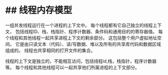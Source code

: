 # \##  线程内存模型

一组并发线程运行在一个进程的上下文中。 每个线程都有它自己独立的线程上下文， 包括线程ID、栈、栈指针、程序计数器、条件码和通用目的的寄存器值。 
每个线程和其他线程一起共享进程上下文的剩余部分。 这包括整个用户虚拟地址空间，
它是由只读文本（代码）、读/写数据、堆以及所有的共享库代码和数据区域组成的。 线程也共享相同的打开文件的集合。

线程的上下文是独立的，不能相互访问，包括线程id,栈，栈指针，程序计数器等。 每个线程和其他线程可以一起共享他们所属进程的上下文部分。

